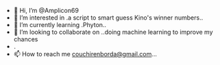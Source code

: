 - 👋 Hi, I’m @Amplicon69
- 👀 I’m interested in .a script to smart guess Kino's winner numbers..
- 🌱 I’m currently learning .Phyton..
- 💞️ I’m looking to collaborate on ..doing machine learning to improve my chances
- .
- 📫 How to reach me couchirenborda@gmail.com...

<!---
Amplicon69/Amplicon69 is a ✨ special ✨ repository because its `README.md` (this file) appears on your GitHub profile.
You can click the Preview link to take a look at your changes.
--->
